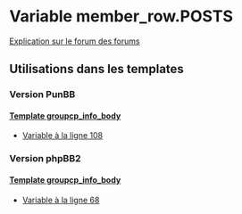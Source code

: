 # Variable member_row.POSTS
[Explication sur le forum des forums](http://forum.forumactif.com/t294113-listing-des-variables#member_row.POSTS)
## Utilisations dans les templates
### Version PunBB
#### [Template groupcp_info_body](punbb/groupcp_info_body.md)
* [Variable à la ligne 108](../punbb/groupcp_info_body.tpl#L108)
### Version phpBB2
#### [Template groupcp_info_body](subsilver/groupcp_info_body.md)
* [Variable à la ligne 68](../subsilver/groupcp_info_body.tpl#L68)